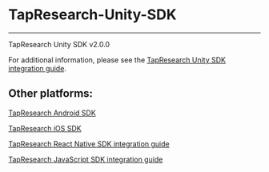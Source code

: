 # TapResearch-Unity-SDK
---
TapResearch Unity SDK v2.0.0

For additional information, please see the [TapResearch Unity SDK integration guide](https://www.tapresearch.com/docs/unity_integration_guide).

## Other platforms:

[TapResearch Android SDK](https://github.com/TapResearch/TapResearch-Android-SDK)  

[TapResearch iOS SDK](https://github.com/TapResearch/TapResearch-iOS-SDK)  

[TapResearch React Native SDK integration guide](https://www.tapresearch.com/docs/react-native-integration-guide)

[TapResearch JavaScript SDK integration guide](https://www.tapresearch.com/docs/javascript-integration-guide)
